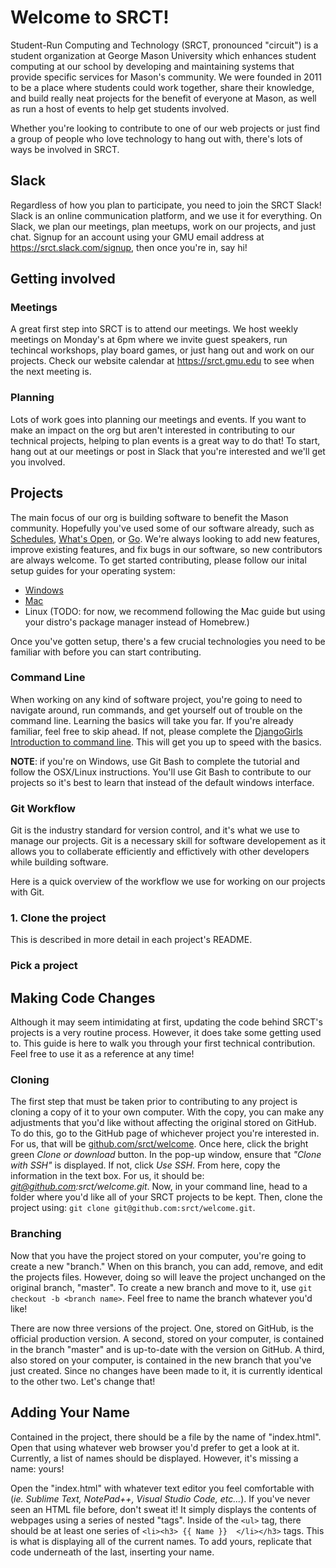 # Welcome to SRCT!

Student-Run Computing and Technology (SRCT, pronounced "circuit") is a student organization at George Mason University which enhances student computing at our school by developing and maintaining systems that provide specific services for Mason's community. We were founded in 2011 to be a place where students could work together, share their knowledge, and build really neat projects for the benefit of everyone at Mason, as well as run a host of events to help get students involved.

Whether you're looking to contribute to one of our web projects or just find a group of people who love technology to hang out with, there's lots of ways be involved in SRCT.

## Slack

Regardless of how you plan to participate, you need to join the SRCT Slack! Slack is an online communication platform, and we use it for everything. On Slack, we plan our meetings, plan meetups, work on our projects, and just chat. Signup for an account using your GMU email address at https://srct.slack.com/signup, then once you're in, say hi!

## Getting involved

### Meetings

A great first step into SRCT is to attend our meetings. We host weekly meetings on Monday's at 6pm where we invite guest speakers, run techincal workshops, play board games, or just hang out and work on our projects. Check our website calendar at https://srct.gmu.edu to see when the next meeting is.

### Planning

Lots of work goes into planning our meetings and events. If you want to make an impact on the org but aren't interested in contributing to our technical projects, helping to plan events is a great way to do that! To start, hang out at our meetings or post in Slack that you're interested and we'll get you involved.

## Projects

The main focus of our org is building software to benefit the Mason community. Hopefully you've used some of our software already, such as [Schedules](https://schedules.gmu.edu), [What's Open](https://whatsopen.gmu.du), or [Go](https://go.gmu.edu). We're always looking to add new features, improve existing features, and fix bugs in our software, so new contributors are always welcome. To get started contributing, please follow our inital setup guides for your operating system:

- [Windows](https://git.gmu.edu/srct/welcome/blob/master/initial-setup-windows.md)
- [Mac](https://git.gmu.edu/srct/welcome/blob/master/initial-setup-mac.md)
- Linux (TODO: for now, we recommend following the Mac guide but using your distro's package manager instead of Homebrew.)

Once you've gotten setup, there's a few crucial technologies you need to be familiar with before you can start contributing.

### Command Line

When working on any kind of software project, you're going to need to navigate around, run commands, and get yourself out of trouble on the command line. Learning the basics will take you far. If you're already familiar, feel free to skip ahead. If not, please complete the [DjangoGirls Introduction to command line](https://tutorial.djangogirls.org/en/intro_to_command_line/). This will get you up to speed with the basics.

**NOTE**: if you're on Windows, use Git Bash to complete the tutorial and follow the OSX/Linux instructions. You'll use Git Bash to contribute to our projects so it's best to learn that instead of the default windows interface.

### Git Workflow

Git is the industry standard for version control, and it's what we use to manage our projects. Git is a necessary skill for software developement as it allows you to collaberate efficiently and effictively with other developers while building software.

Here is a quick overview of the workflow we use for working on our projects with Git.

### 1. Clone the project

This is described in more detail in each project's README.


### Pick a project


## Making Code Changes

Although it may seem intimidating at first, updating the code behind SRCT's projects is a very routine process. However, it does take some getting used to. This guide is here to walk you through your first technical contribution. Feel free to use it as a reference at any time!

<!--
### Prerequisites

// Feel free to add anything here about what needs to be installed prior, such as ssh keys

-->
### Cloning

The first step that must be taken prior to contributing to any project is cloning a copy of it to your own computer. With the copy, you can make any adjustments that you'd like without affecting the original stored on GitHub. To do this, go to the GitHub page of whichever project you're interested in. For us, that will be [github.com/srct/welcome](https://github.com/srct/welcome). Once here, click the bright green *Clone or download* button. In the pop-up window, ensure that *"Clone with SSH"* is displayed. If not, click *Use SSH*. From here, copy the information in the text box. For us, it should be: *git@github.com:srct/welcome.git*. Now, in your command line, head to a folder where you'd like all of your SRCT projects to be kept. Then, clone the project using: `git clone git@github.com:srct/welcome.git`.


### Branching

Now that you have the project stored on your computer, you're going to create a new "branch." When on this branch, you can add, remove, and edit the projects files. However, doing so will leave the project unchanged on the original branch, "master". To create a new branch and move to it, use `git checkout -b <branch name>`. Feel free to name the branch whatever you'd like!

There are now three versions of the project. One, stored on GitHub, is the official production version. A second, stored on your computer, is contained in the branch "master" and is up-to-date with the version on GitHub. A third, also stored on your computer, is contained in the new branch that you've just created. Since no changes have been made to it, it is currently identical to the other two. Let's change that!


## Adding Your Name

Contained in the project, there should be a file by the name of "index.html". Open that using whatever web browser you'd prefer to get a look at it. Currently, a list of names should be displayed. However, it's missing a name: yours!

Open the "index.html" with whatever text editor you feel comfortable with (*ie. Sublime Text, NotePad++, Visual Studio Code, etc...*). If you've never seen an HTML file before, don't sweat it! It simply displays the contents of webpages using a series of nested "tags". Inside of the `<ul>` tag, there should be at least one series of `<li><h3> {{ Name }}  </li></h3>` tags. This is what is displaying all of the current names. To add yours, replicate that code underneath of the last, inserting your name.











<!-- - Just hang out!
    - Learn from tech talks, meetings
    - No pressure
    - Game nights
    - Dinners, #friendfinder
    - Marketing
- Contributor
    - Basic command line stuff (https://tutorial.djangogirls.org/en/intro_to_command_line/)
    - Git tutorial
        - PRINT https://github.github.com/training-kit/downloads/github-git-cheat-sheet.pdf
    - Add your name to contributor site
        - Pretty SRCT Logo plus list of names, just html file
    - Look at our projects, pick one that looks interesting
    - Post in slack
    - Look at the open issues, ask about them in slack -->
